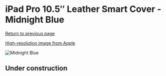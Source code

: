 # iPad Pro 10.5″ Leather Smart Cover - Midnight Blue

[Return to previous page](/ipad_pro105)

[High-resolution image from Apple](https://store.storeimages.cdn-apple.com/8756/as-images.apple.com/is/MPUA2?wid=4500&hei=4500&fmt=png)

<div style="width: 512px"><img src="/almost_uncompressed/MPUA2.webp" alt="Midnight Blue"></div>

## Under construction
